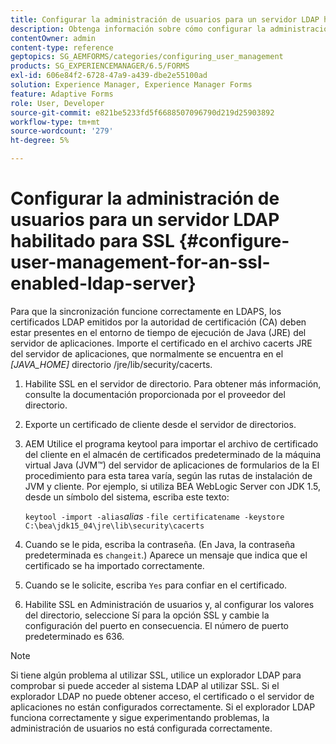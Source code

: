 ```yaml
---
title: Configurar la administración de usuarios para un servidor LDAP habilitado para SSL
description: Obtenga información sobre cómo configurar la administración de usuarios para un servidor LDAP habilitado para SSL con el fin de permitir que la sincronización funcione correctamente en LDAPS.
contentOwner: admin
content-type: reference
geptopics: SG_AEMFORMS/categories/configuring_user_management
products: SG_EXPERIENCEMANAGER/6.5/FORMS
exl-id: 606e84f2-6728-47a9-a439-dbe2e55100ad
solution: Experience Manager, Experience Manager Forms
feature: Adaptive Forms
role: User, Developer
source-git-commit: e821be5233fd5f6688507096790d219d25903892
workflow-type: tm+mt
source-wordcount: '279'
ht-degree: 5%

---
```


# Configurar la administración de usuarios para un servidor LDAP habilitado para SSL {#configure-user-management-for-an-ssl-enabled-ldap-server}

Para que la sincronización funcione correctamente en LDAPS, los certificados LDAP emitidos por la autoridad de certificación (CA) deben estar presentes en el entorno de tiempo de ejecución de Java (JRE) del servidor de aplicaciones. Importe el certificado en el archivo cacerts JRE del servidor de aplicaciones, que normalmente se encuentra en el *[JAVA_HOME]* directorio /jre/lib/security/cacerts.

1. Habilite SSL en el servidor de directorio. Para obtener más información, consulte la documentación proporcionada por el proveedor del directorio.
1. Exporte un certificado de cliente desde el servidor de directorios.
1. AEM Utilice el programa keytool para importar el archivo de certificado del cliente en el almacén de certificados predeterminado de la máquina virtual Java (JVM™) del servidor de aplicaciones de formularios de la El procedimiento para esta tarea varía, según las rutas de instalación de JVM y cliente. Por ejemplo, si utiliza BEA WebLogic Server con JDK 1.5, desde un símbolo del sistema, escriba este texto:

   `keytool -import -alias`*alias* `-file certificatename -keystore C:\bea\jdk15_04\jre\lib\security\cacerts`

1. Cuando se le pida, escriba la contraseña. (En Java, la contraseña predeterminada es `changeit`.) Aparece un mensaje que indica que el certificado se ha importado correctamente.
1. Cuando se le solicite, escriba `Yes` para confiar en el certificado.
1. Habilite SSL en Administración de usuarios y, al configurar los valores del directorio, seleccione Sí para la opción SSL y cambie la configuración del puerto en consecuencia. El número de puerto predeterminado es 636.

>[!NOTE]
>
>Si tiene algún problema al utilizar SSL, utilice un explorador LDAP para comprobar si puede acceder al sistema LDAP al utilizar SSL. Si el explorador LDAP no puede obtener acceso, el certificado o el servidor de aplicaciones no están configurados correctamente. Si el explorador LDAP funciona correctamente y sigue experimentando problemas, la administración de usuarios no está configurada correctamente.

